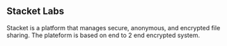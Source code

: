 ## Stacket Labs

Stacket is a platform that manages secure, anonymous, and encrypted file sharing. The plateform is based on end to 2 end encrypted system.
